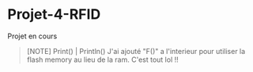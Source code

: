 # Projet-4-RFID

Projet en cours

>[NOTE] Print() | Println()
> J'ai ajouté "F()" a l'interieur pour utiliser la flash memory au lieu de la ram.
> C'est tout lol !!
